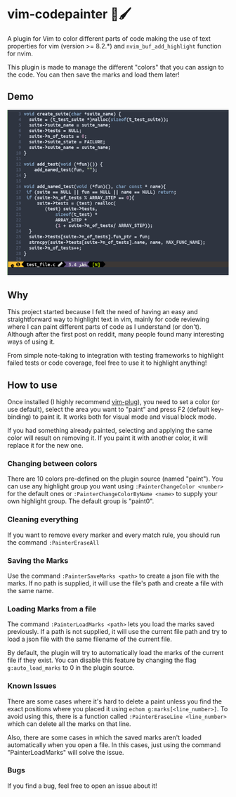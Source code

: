 # vim-codepainter 🎨🖌

A plugin for Vim to color different parts of code making the use of text properties for vim (version >= 8.2.\*) and `nvim_buf_add_highlight` function for nvim.

This plugin is made to manage the different "colors" that you can assign to the code. You can then save the marks and load them later!

## Demo

![](./vim-codepainter_demo.gif)

## Why

This project started because I felt the need of having an easy and straightforward way to highlight text in vim, mainly for code reviewing where I can paint different parts of code as I understand (or don't). Although after the first post on reddit, many people found many interesting ways of using it.

From simple note-taking to integration with testing frameworks to highlight failed tests or code coverage, feel free to use it to highlight anything!

## How to use

Once installed (I highly recommend [vim-plug](https://github.com/junegunn/vim-plug)), you need to set a color (or use default), select the area you want to "paint" and press F2 (default key-binding) to paint it. It works both for visual mode and visual block mode.

If you had something already painted, selecting and applying the same color will result on removing it. If you paint it with another color, it will replace it for the new one.

### Changing between colors

There are 10 colors pre-defined on the plugin source (named "paint<n>"). You can use any highlight group you want using `:PainterChangeColor <number>` for the default ones or `:PainterChangeColorByName <name>` to supply your own highlight group. The default group is "paint0".

### Cleaning everything

If you want to remove every marker and every match rule, you should run the command `:PainterEraseAll`

### Saving the Marks

Use the command `:PainterSaveMarks <path>` to create a json file with the marks. If no path is supplied, it will use the file's path and create a file with the same name.

### Loading Marks from a file

The command `:PainterLoadMarks <path>` lets you load the marks saved previously. If a path is not supplied, it will use the current file path and try to load a json file with the same filename of the current file.

By default, the plugin will try to automatically load the marks of the current file if they exist. You can disable this feature by changing the flag `g:auto_load_marks` to 0 in the plugin source.

### Known Issues

There are some cases where it's hard to delete a paint unless you find the exact positions where you placed it using `echom g:marks[<line_number>]`. To avoid using this, there is a function called `:PainterEraseLine <line_number>` which can delete all the marks on that line.

Also, there are some cases in which the saved marks aren't loaded automatically when you open a file. In this cases, just using the command "PainterLoadMarks" will solve the issue.

### Bugs

If you find a bug, feel free to open an issue about it!
